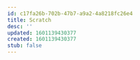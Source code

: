 ```yaml
---
id: c17fa26b-702b-47b7-a9a2-4a8218fc26e4
title: Scratch
desc: ''
updated: 1601139430377
created: 1601139430377
stub: false
---
```


